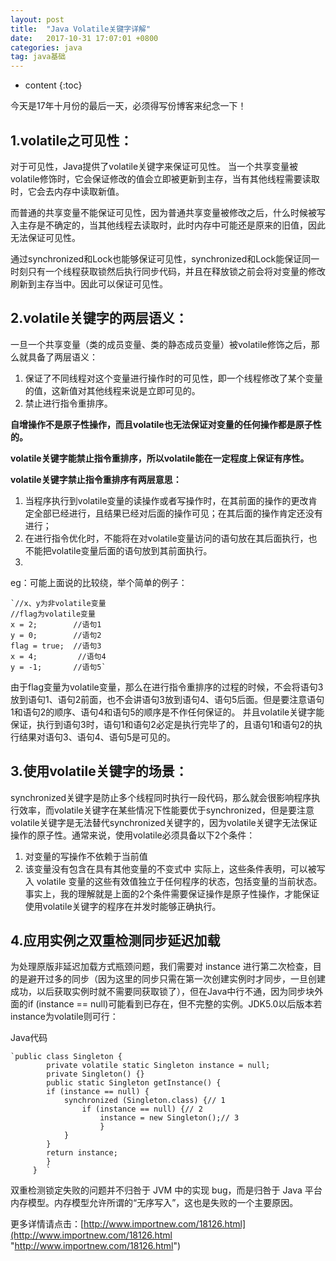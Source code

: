 ```yaml
---
layout: post
title:  "Java Volatile关键字详解"
date:   2017-10-31 17:07:01 +0800
categories: java
tag: java基础
---
```


* content
{:toc}


今天是17年十月份的最后一天，必须得写份博客来纪念一下！

1.volatile之可见性：
-------------------
对于可见性，Java提供了volatile关键字来保证可见性。
当一个共享变量被volatile修饰时，它会保证修改的值会立即被更新到主存，当有其他线程需要读取时，它会去内存中读取新值。

而普通的共享变量不能保证可见性，因为普通共享变量被修改之后，什么时候被写入主存是不确定的，当其他线程去读取时，此时内存中可能还是原来的旧值，因此无法保证可见性。

通过synchronized和Lock也能够保证可见性，synchronized和Lock能保证同一时刻只有一个线程获取锁然后执行同步代码，并且在释放锁之前会将对变量的修改刷新到主存当中。因此可以保证可见性。

2.volatile关键字的两层语义：
--------------------------
一旦一个共享变量（类的成员变量、类的静态成员变量）被volatile修饰之后，那么就具备了两层语义：

1. 保证了不同线程对这个变量进行操作时的可见性，即一个线程修改了某个变量的值，这新值对其他线程来说是立即可见的。
1. 禁止进行指令重排序。

**自增操作不是原子性操作，而且volatile也无法保证对变量的任何操作都是原子性的。**

**volatile关键字能禁止指令重排序，所以volatile能在一定程度上保证有序性。**

**volatile关键字禁止指令重排序有两层意思：**
1. 当程序执行到volatile变量的读操作或者写操作时，在其前面的操作的更改肯定全部已经进行，且结果已经对后面的操作可见；在其后面的操作肯定还没有进行；
1. 在进行指令优化时，不能将在对volatile变量访问的语句放在其后面执行，也不能把volatile变量后面的语句放到其前面执行。
2. 
eg：可能上面说的比较绕，举个简单的例子：

	`//x、y为非volatile变量
	//flag为volatile变量
	x = 2;        //语句1
	y = 0;        //语句2
	flag = true;  //语句3
	x = 4;         //语句4
	y = -1;       //语句5`

由于flag变量为volatile变量，那么在进行指令重排序的过程的时候，不会将语句3放到语句1、语句2前面，也不会讲语句3放到语句4、语句5后面。但是要注意语句1和语句2的顺序、语句4和语句5的顺序是不作任何保证的。
并且volatile关键字能保证，执行到语句3时，语句1和语句2必定是执行完毕了的，且语句1和语句2的执行结果对语句3、语句4、语句5是可见的。

3.使用volatile关键字的场景：
-----------------------
synchronized关键字是防止多个线程同时执行一段代码，那么就会很影响程序执行效率，而volatile关键字在某些情况下性能要优于synchronized，但是要注意volatile关键字是无法替代synchronized关键字的，因为volatile关键字无法保证操作的原子性。通常来说，使用volatile必须具备以下2个条件：
1. 对变量的写操作不依赖于当前值
1. 该变量没有包含在具有其他变量的不变式中
实际上，这些条件表明，可以被写入 volatile 变量的这些有效值独立于任何程序的状态，包括变量的当前状态。
事实上，我的理解就是上面的2个条件需要保证操作是原子性操作，才能保证使用volatile关键字的程序在并发时能够正确执行。

4.应用实例之双重检测同步延迟加载 
---------------------------
 为处理原版非延迟加载方式瓶颈问题，我们需要对 instance 进行第二次检查，目的是避开过多的同步（因为这里的同步只需在第一次创建实例时才同步，一旦创建成功，以后获取实例时就不需要同获取锁了），但在Java中行不通，因为同步块外面的if (instance == null)可能看到已存在，但不完整的实例。JDK5.0以后版本若instance为volatile则可行：

Java代码  

	`public class Singleton {  
			private volatile static Singleton instance = null;  
			private Singleton() {}  
			public static Singleton getInstance() {  
			if (instance == null) {  
				synchronized (Singleton.class) {// 1  
					if (instance == null) {// 2  
						instance = new Singleton();// 3  
						}  
				}  
			}  
			return instance;  
			}  
		 }  `

  
 双重检测锁定失败的问题并不归咎于 JVM 中的实现 bug，而是归咎于 Java 平台内存模型。内存模型允许所谓的“无序写入”，这也是失败的一个主要原因。

更多详情请点击：[http://www.importnew.com/18126.html](http://www.importnew.com/18126.html "http://www.importnew.com/18126.html")